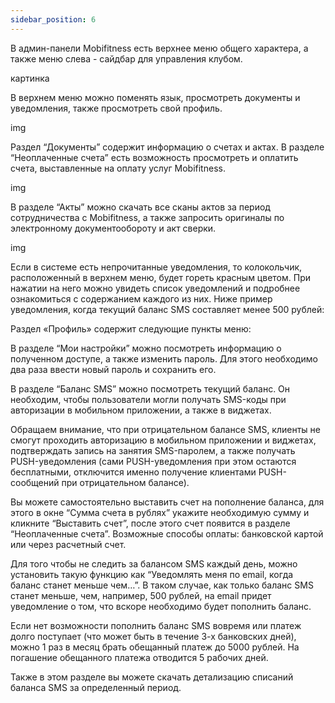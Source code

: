 ```yaml
---
sidebar_position: 6
---
```


В админ-панели Mobifitness есть верхнее меню общего характера, а также меню слева - сайдбар для управления клубом.

картинка

В верхнем меню можно поменять язык, просмотреть документы и уведомления, также просмотреть свой профиль.

img

Раздел “Документы” содержит информацию о счетах и актах. В разделе “Неоплаченные счета” есть возможность просмотреть и оплатить счета, выставленные на оплату услуг Mobifitness. 

img

В разделе “Акты” можно скачать все сканы актов за период сотрудничества с Mobifitness, а также запросить оригиналы по электронному документообороту и акт сверки. 

img

Если в системе есть непрочитанные уведомления, то колокольчик, расположенный в верхнем меню, будет гореть красным цветом.   При нажатии на него можно увидеть список уведомлений и подробнее ознакомиться с содержанием каждого из них.
Ниже пример уведомления, когда текущий баланс SMS составляет менее 500 рублей:

Раздел «Профиль» содержит следующие пункты меню:

В разделе “Мои настройки” можно посмотреть информацию о полученном доступе, а также изменить пароль. Для этого необходимо два раза ввести новый пароль и сохранить его.



В разделе “Баланс SMS” можно посмотреть текущий баланс. Он необходим, чтобы пользователи могли получать SMS-коды при авторизации в мобильном приложении, а также в виджетах. 

Обращаем внимание, что при отрицательном балансе SMS, клиенты не смогут проходить авторизацию в мобильном приложении и виджетах, подтверждать запись на занятия SMS-паролем, а также получать PUSH-уведомления (сами PUSH-уведомления при этом остаются бесплатными, отключится именно получение клиентами PUSH-сообщений при отрицательном балансе). 

Вы можете самостоятельно выставить счет на пополнение баланса, для этого в окне “Сумма счета в рублях” укажите необходимую сумму и кликните “Выставить счет”, после этого счет появится в разделе “Неоплаченные счета”.   Возможные способы оплаты: банковской картой или через расчетный счет.




Для того чтобы не следить за балансом SMS каждый день, можно установить такую функцию как “Уведомлять меня по email, когда баланс станет меньше чем…”. В таком случае, как только баланс SMS станет меньше, чем, например, 500 рублей, на email придет уведомление о том, что вскоре необходимо будет пополнить баланс. 



Если нет возможности пополнить баланс SMS вовремя или платеж долго поступает (что может быть в течение 3-х банковских дней), можно 1 раз в месяц брать обещанный платеж до 5000 рублей.  На погашение обещанного платежа отводится 5 рабочих дней. 





Также в этом разделе вы можете скачать детализацию списаний баланса SMS за определенный период.
